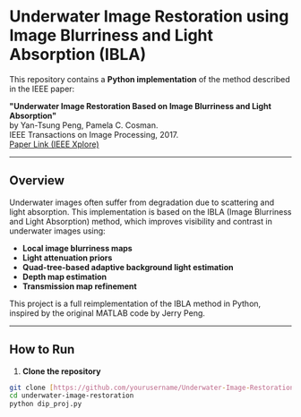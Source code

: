 # Underwater Image Restoration using Image Blurriness and Light Absorption (IBLA)

This repository contains a **Python implementation** of the method described in the IEEE paper:

**"Underwater Image Restoration Based on Image Blurriness and Light Absorption"**  
by Yan-Tsung Peng, Pamela C. Cosman.  
IEEE Transactions on Image Processing, 2017.  
[Paper Link (IEEE Xplore)](https://ieeexplore.ieee.org/document/7840002)

---

## Overview

Underwater images often suffer from degradation due to scattering and light absorption. This implementation is based on the IBLA (Image Blurriness and Light Absorption) method, which improves visibility and contrast in underwater images using:

- **Local image blurriness maps**  
- **Light attenuation priors**  
- **Quad-tree-based adaptive background light estimation**  
- **Depth map estimation**  
- **Transmission map refinement**

This project is a full reimplementation of the IBLA method in Python, inspired by the original MATLAB code by Jerry Peng.

---
## How to Run

1. **Clone the repository**

```bash
git clone [https://github.com/yourusername/Underwater-Image-Restoration-using-image-bluriness-and-light-absorbtion.git]
cd underwater-image-restoration
python dip_proj.py



